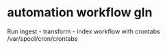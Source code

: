 # automation workflow gln
Run ingest - transform - index workflow with crontabs
/var/spool/cron/crontabs
